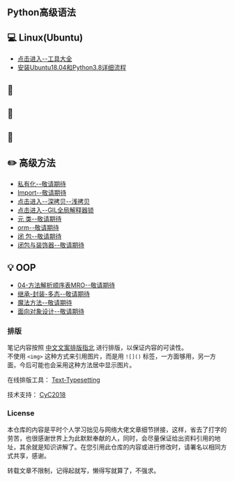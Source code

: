 ## Python高级语法  

##  :computer:  Linux(Ubuntu)  
- [点击进入--工具大全](https://github.com/KissMyLady/Tools)  
- [安装Ubuntu18.04和Python3.8详细流程](https://github.com/KissMyLady/Python/blob/master/Nont/Linux/ubuntu_apt_get.md)   
 
## :watermelon: 


## :wrench:    


## :floppy_disk: 


## :pencil2: 高级方法  
- [私有化--敬请期待](#)
- [Import--敬请期待](#)  
- [点击进入--深拷贝--浅拷贝](https://github.com/KissMyLady/Python/blob/master/Nont/Python_Copy.md)
- [点击进入--GIL全局解释器锁](https://github.com/KissMyLady/Python/blob/master/Nont/Python_GIL.md)
- [元 类--敬请期待](#)  
- [orm--敬请期待](#)  
- [闭 包--敬请期待](https://github.com/KissMyLady/Core_Programming-fo-Python/blob/master/Nont/closure.md)  
- [闭包与装饰器--敬请期待](https://github.com/KissMyLady/Core_Programming-fo-Python/blob/master/Nont/decoration_ware.md)  

## :bulb: OOP  
- [04-方法解析顺序表MRO--敬请期待](#)  
- [继承-封装-多态--敬请期待](#)  
- [魔法方法--敬请期待](#)  
- [面向对象设计--敬请期待](#)  



### 排版  

笔记内容按照 [中文文案排版指北](https://github.com/sparanoid/chinese-copywriting-guidelines) 进行排版，以保证内容的可读性。  
不使用 `<img>` 这种方式来引用图片，而是用 `![]()` 标签，一方面够用，另一方面，今后可能也会采用这种方法居中显示图片。  

在线排版工具： [Text-Typesetting](https://github.com/CyC2018/Text-Typesetting)  

技术支持： [CyC2018](https://github.com/CyC2018/Text-Typesetting)  

### License  
本仓库的内容是平时个人学习拙见与网络大佬文章细节拼接，这样，省去了打字的劳苦，也很感谢世界上为此默默奉献的人，同时，会尽量保证给出资料引用的地址，其余就是知识讲解了。在您引用此仓库的内容或进行修改时，请署名以相同方式共享，感谢。  

转载文章不限制，记得起就写，懒得写就算了，不强求。  




